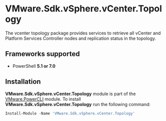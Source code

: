 # VMware.Sdk.vSphere.vCenter.Topology

The vcenter topology package provides services to retrieve all vCenter and Platform Services Controller nodes and replication status in the topology.

<a name="frameworks-supported"></a>
## Frameworks supported
- PowerShell **5.1 or 7.0**

<a name="installation"></a>
## Installation

**VMware.Sdk.vSphere.vCenter.Topology** module is part of the [VMware.PowerCLI](https://www.powershellgallery.com/packages/VMware.PowerCLI) module. To install **VMware.Sdk.vSphere.vCenter.Topology** run the following command:

```powershell
Install-Module -Name 'VMware.Sdk.vSphere.vCenter.Topology'
```
